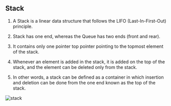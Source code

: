 ## Stack

1. A Stack is a linear data structure that follows the LIFO (Last-In-First-Out) principle. 

2. Stack has one end, whereas the Queue has two ends (front and rear). 

3. It contains only one pointer top pointer pointing to the topmost element of the stack. 

4. Whenever an element is added in the stack, it is added on the top of the stack, and the element can be deleted only from the stack. 

5. In other words, a stack can be defined as a container in which insertion and deletion can be done from the one end known as the top of the stack.

![stack](https://static.javatpoint.com/ds/images/ds-stack.png)